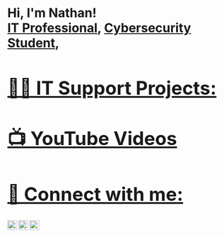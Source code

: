 <h1>Hi, I'm Nathan! <br/><a href="https://github.com/nkordowski/nkordowski">IT Professional</a>, <a href="https://www.linkedin.com/in/nathan-kordowski-33b636176/">Cybersecurity Student</a>, <a href="https://www.youtube.com/channel/UCE_sWWy7_vq9Bzq28T2CKxw">

<h2>👨‍💻 IT Support Projects:</h2>



<h2>📺  YouTube Videos</h2>


<h2> 🤳 Connect with me:</h2>

[<img align="left" alt="JoshMadakor | YouTube" width="22px" src="https://cdn.jsdelivr.net/npm/simple-icons@v3/icons/youtube.svg" />][youtube]
[<img align="left" alt="JoshMadakor | Twitter" width="22px" src="https://cdn.jsdelivr.net/npm/simple-icons@v3/icons/twitter.svg" />][twitter]
[<img align="left" alt="JoshMadakor | LinkedIn" width="22px" src="https://cdn.jsdelivr.net/npm/simple-icons@v3/icons/linkedin.svg" />][linkedin]

[twitter]: https://twitter.com/NathanKordowski
[youtube]: https://www.youtube.com/channel/UCE_sWWy7_vq9Bzq28T2CKxw
[linkedin]: https://www.linkedin.com/in/nathan-kordowski-33b636176/

<!--
**joshmadakor1/joshmadakor1** is a ✨ _special_ ✨ repository because its `README.md` (this file) appears on your GitHub profile.
